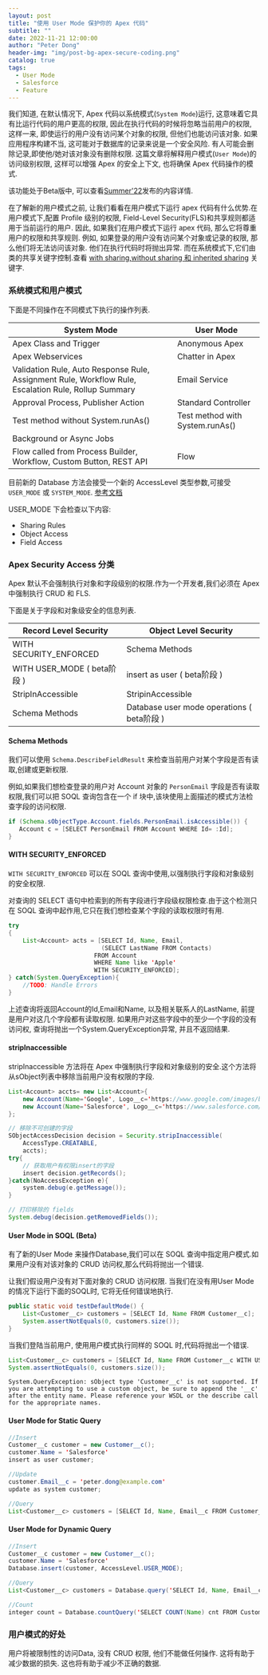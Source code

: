 ```yaml
---
layout: post
title: "使用 User Mode 保护你的 Apex 代码"
subtitle: ""
date: 2022-11-21 12:00:00
author: "Peter Dong"
header-img: "img/post-bg-apex-secure-coding.png"
catalog: true
tags:
  - User Mode
  - Salesforce
  - Feature
---
```


我们知道, 在默认情况下, Apex 代码以系统模式(`System Mode`)运行, 这意味着它具有比运行代码的用户更高的权限, 因此在执行代码的时候将忽略当前用户的权限, 这样一来, 即使运行的用户没有访问某个对象的权限, 但他们也能访问该对象. 如果应用程序构建不当, 这可能对于数据库的记录来说是一个安全风险. 有人可能会删除记录,即使他/她对该对象没有删除权限. 这篇文章将解释用户模式(`User Mode`)的访问级别权限, 这样可以增强 Apex 的安全上下文, 也将确保 Apex 代码操作的模式.

该功能处于Beta版中, 可以查看[Summer'22](https://help.salesforce.com/s/articleView?id=release-notes.rn_apex_UserMode_Database_Operations_Beta.htm&type=5&release=238)发布的内容详情.

在了解新的用户模式之前, 让我们看看在用户模式下运行 apex 代码有什么优势.在用户模式下,配置 Profile 级别的权限, Field-Level Security(FLS)和共享规则都适用于当前运行的用户. 因此, 如果我们在用户模式下运行 apex 代码, 那么它将尊重用户的权限和共享规则. 例如, 如果登录的用户没有访问某个对象或记录的权限, 那么他们将无法访问该对象. 他们在执行代码时将抛出异常. 而在系统模式下,它们由类的共享关键字控制.查看 [with sharing,without sharing 和 inherited sharing](https://developer.salesforce.com/docs/atlas.en-us.apexcode.meta/apexcode/apex_classes_keywords_sharing.htm) 关键字.

### 系统模式和用户模式

下面是不同操作在不同模式下执行的操作列表.

| **System Mode**                                                                                      | **User Mode**                   |
|------------------------------------------------------------------------------------------------------|---------------------------------|
| Apex Class and Trigger                                                                               | Anonymous Apex                  |
| Apex Webservices                                                                                     | Chatter in Apex                 |
| Validation Rule, Auto Response Rule, Assignment Rule, Workflow Rule, Escalation Rule, Rollup Summary | Email Service                   |
| Approval Process, Publisher Action                                                                   | Standard Controller             |
| Test method without System.runAs()                                                                   | Test method with System.runAs() |
| Background or Async Jobs                                                                             |                                 |
| Flow called from Process Builder, Workflow, Custom Button, REST API                                  | Flow                            |


目前新的 Database 方法会接受一个新的 AccessLevel 类型参数,可接受 `USER_MODE` 或 `SYSTEM_MODE`. [参考文档](https://developer.salesforce.com/docs/atlas.en-us.apexref.meta/apexref/apex_methods_system_database.htm#apex_System_Database_insert_5)

USER_MODE 下会检查以下内容:

  - Sharing Rules
  - Object Access
  - Field Access

### Apex Security Access 分类

Apex 默认不会强制执行对象和字段级别的权限.作为一个开发者,我们必须在 Apex 中强制执行 CRUD 和 FLS.


下面是关于字段和对象级安全的信息列表.

| **Record Level Security**            | **Object Level Security**                           |
|--------------------------------------|-----------------------------------------------------|
| WITH SECURITY_ENFORCED               | Schema Methods                                      |
| WITH USER_MODE ( beta阶段 )           | insert as user ( beta阶段 )                          |
| StripInAccessible                    | StripinAccessible                                   |
| Schema Methods                       | Database user mode operations ( beta阶段 ) |

#### Schema Methods

我们可以使用 `Schema.DescribeFieldResult` 来检查当前用户对某个字段是否有读取,创建或更新权限.

例如,如果我们想检查登录的用户对 Account 对象的 `PersonEmail` 字段是否有读取权限,我们可以把 SOQL 查询包含在一个 if 块中,该块使用上面描述的模式方法检查字段的访问权限.

```java
if (Schema.sObjectType.Account.fields.PersonEmail.isAccessible()) {
   Account c = [SELECT PersonEmail FROM Account WHERE Id= :Id];
}
```

#### WITH SECURITY_ENFORCED

`WITH SECURITY_ENFORCED` 可以在 SOQL 查询中使用,以强制执行字段和对象级别的安全权限.

对查询的 SELECT 语句中检索到的所有字段进行字段级权限检查.由于这个检测只在 SOQL 查询中起作用,它只在我们想检查某个字段的读取权限时有用.

```java
try
{
    List<Account> acts = [SELECT Id, Name, Email, 
                          (SELECT LastName FROM Contacts)
                        FROM Account 
                        WHERE Name like 'Apple' 
                        WITH SECURITY_ENFORCED];
} catch(System.QueryException){
    //TODO: Handle Errors
}
```

上述查询将返回Account的Id,Email和Name, 以及相关联系人的LastName, 前提是用户对这几个字段都有读取权限. 如果用户对这些字段中的至少一个字段的没有访问权, 查询将抛出一个System.QueryException异常, 并且不返回结果.

#### stripInaccessible

stripInaccessible 方法将在 Apex 中强制执行字段和对象级别的安全.这个方法将从sObject列表中移除当前用户没有权限的字段.

```java
List<Account> accts= new List<Account>{
    new Account(Name='Google', Logo__c='https://www.google.com/images/branding/googlelogo'),
    new Account(Name='Salesforce', Logo__c='https://www.salesforce.com/images/branding/salesforcelogo'),
};

// 移除不可创建的字段
SObjectAccessDecision decision = Security.stripInaccessible(
    AccessType.CREATABLE,
    accts);
try{
    // 获取用户有权限insert的字段
    insert decision.getRecords();
}catch(NoAccessException e){
    system.debug(e.getMessage());
}

// 打印移除的 fields
System.debug(decision.getRemovedFields());
```

#### User Mode in SOQL (Beta)

有了新的User Mode 来操作Database,我们可以在 SOQL 查询中指定用户模式.如果用户没有对该对象的 CRUD 访问权,那么代码将抛出一个错误.

让我们假设用户没有对下面对象的 CRUD 访问权限. 当我们在没有用User Mode的情况下运行下面的SOQL时, 它将无任何错误地执行.

```java
public static void testDefaultMode() {
    List<Customer__c> customers = [SELECT Id, Name FROM Customer__c];
    System.assertNotEquals(0, customers.size());
}
```

当我们登陆当前用户, 使用用户模式执行同样的 SOQL 时,代码将抛出一个错误.

```java
List<Customer__c> customers = [SELECT Id, Name FROM Customer__c WITH USER_MODE];
System.assertNotEquals(0, customers.size());
```

```log
System.QueryException: sObject type 'Customer__c' is not supported. If you are attempting to use a custom object, be sure to append the '__c' after the entity name. Please reference your WSDL or the describe call for the appropriate names.
```

#### User Mode for Static Query

```java
//Insert
Customer__c customer = new Customer__c();
customer.Name = 'Salesforce'
insert as user customer;

//Update
customer.Email__c = 'peter.dong@example.com'
update as system customer;

//Query
List<Customer__c> customers = [SELECT Id, Name, Email__c FROM Customer__c WITH USER_MODE];
```
#### User Mode for Dynamic Query

```java
//Insert 
Customer__c customer = new Customer__c();
customer.Name = 'Salesforce'
Database.insert(customer, AccessLevel.USER_MODE);

//Query
List<Customer__c> customers = Database.query('SELECT Id, Name, Email__c FROM Customer__c', AccessLevel.USER_MODE);

//Count
integer count = Database.countQuery('SELECT COUNT(Name) cnt FROM Customer__c', AccessLevel.USER_MODE);
```

### 用户模式的好处

用户将被限制性的访问Data, 没有 CRUD 权限, 他们不能做任何操作. 这将有助于减少数据的损失. 这也将有助于减少不正确的数据.













